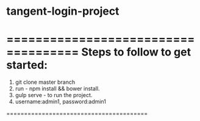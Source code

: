 # tangent-login-project
====================================
Steps to follow to get started:
====================================

1. git clone master branch
2. run - npm install && bower install.
3. gulp serve - to run the project.
4. username:admin1, password:admin1

========================================
